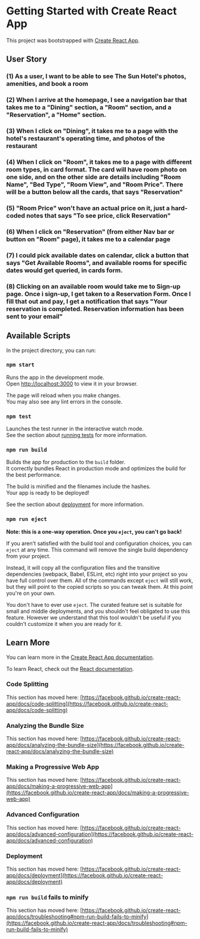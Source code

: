 # Getting Started with Create React App

This project was bootstrapped with [Create React App](https://github.com/facebook/create-react-app).

## User Story
### (1) As a user, I want to be able to see The Sun Hotel's photos, amenities, and book a room
### (2) When I arrive at the homepage, I see a navigation bar that takes me to a "Dining" section, a "Room" section, and a "Reservation", a "Home" section.
### (3) When I click on "Dining", it takes me to a page with the hotel's restaurant's operating time, and photos of the restaurant
### (4) When I click on "Room", it takes me to a page with different room types, in card format. The card will have room photo on one side, and on the other side are details including "Room Name", "Bed Type", "Room View", and "Room Price". There will be a button below all the cards, that says "Reservation"
### (5) "Room Price" won't have an actual price on it, just a hard-coded notes that says "To see price, click Reservation"
### (6) When I click on "Reservation" (from either Nav bar or button on "Room" page),  it takes me to a calendar page
### (7) I could pick available dates on calendar, click a button that says "Get Available Rooms", and available rooms for specific dates would get queried, in cards form.
### (8) Clicking on an available room would take me to Sign-up page. Once i sign-up, I get taken to a Reservation Form. Once I fill that out and pay, I get a notification that says "Your reservation is completed. Reservation information has been sent to your email"

## Available Scripts

In the project directory, you can run:

### `npm start`

Runs the app in the development mode.\
Open [http://localhost:3000](http://localhost:3000) to view it in your browser.

The page will reload when you make changes.\
You may also see any lint errors in the console.

### `npm test`

Launches the test runner in the interactive watch mode.\
See the section about [running tests](https://facebook.github.io/create-react-app/docs/running-tests) for more information.

### `npm run build`

Builds the app for production to the `build` folder.\
It correctly bundles React in production mode and optimizes the build for the best performance.

The build is minified and the filenames include the hashes.\
Your app is ready to be deployed!

See the section about [deployment](https://facebook.github.io/create-react-app/docs/deployment) for more information.

### `npm run eject`

**Note: this is a one-way operation. Once you `eject`, you can't go back!**

If you aren't satisfied with the build tool and configuration choices, you can `eject` at any time. This command will remove the single build dependency from your project.

Instead, it will copy all the configuration files and the transitive dependencies (webpack, Babel, ESLint, etc) right into your project so you have full control over them. All of the commands except `eject` will still work, but they will point to the copied scripts so you can tweak them. At this point you're on your own.

You don't have to ever use `eject`. The curated feature set is suitable for small and middle deployments, and you shouldn't feel obligated to use this feature. However we understand that this tool wouldn't be useful if you couldn't customize it when you are ready for it.

## Learn More

You can learn more in the [Create React App documentation](https://facebook.github.io/create-react-app/docs/getting-started).

To learn React, check out the [React documentation](https://reactjs.org/).

### Code Splitting

This section has moved here: [https://facebook.github.io/create-react-app/docs/code-splitting](https://facebook.github.io/create-react-app/docs/code-splitting)

### Analyzing the Bundle Size

This section has moved here: [https://facebook.github.io/create-react-app/docs/analyzing-the-bundle-size](https://facebook.github.io/create-react-app/docs/analyzing-the-bundle-size)

### Making a Progressive Web App

This section has moved here: [https://facebook.github.io/create-react-app/docs/making-a-progressive-web-app](https://facebook.github.io/create-react-app/docs/making-a-progressive-web-app)

### Advanced Configuration

This section has moved here: [https://facebook.github.io/create-react-app/docs/advanced-configuration](https://facebook.github.io/create-react-app/docs/advanced-configuration)

### Deployment

This section has moved here: [https://facebook.github.io/create-react-app/docs/deployment](https://facebook.github.io/create-react-app/docs/deployment)

### `npm run build` fails to minify

This section has moved here: [https://facebook.github.io/create-react-app/docs/troubleshooting#npm-run-build-fails-to-minify](https://facebook.github.io/create-react-app/docs/troubleshooting#npm-run-build-fails-to-minify)
